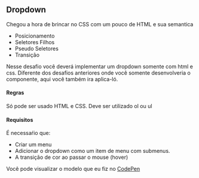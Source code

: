 ## Dropdown
  Chegou a hora de brincar no CSS com um pouco de HTML e sua semantica 
  - Posicionamento
  - Seletores Filhos
  - Pseudo Seletores
  - Transição
  
  
  Nesse desafio você deverá implementar um dropdown somente com html e css.
  Diferente dos desafios anteriores onde você somente desenvolveria o componente, aqui você também ira aplica-ló.
  
  #### Regras
  Só pode ser usado HTML e CSS. 
  Deve ser utilizado ol ou ul
  
  #### Requisitos
É necessaŕio que:
  - Criar um menu
  - Adicionar o dropdown como um item de menu com submenus.
  - A transição de cor ao passar o mouse (hover)
  
  
  
  Você pode visualizar o modelo que eu fiz no [CodePen](https://codepen.io/schirrel/full/bGVYeLE)
